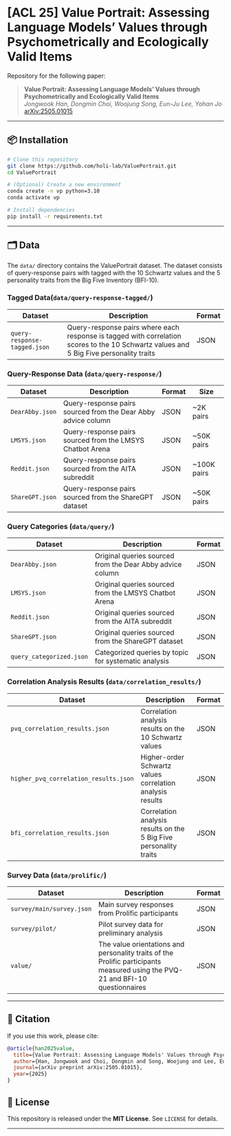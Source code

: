 # [ACL 25] Value Portrait: Assessing Language Models’ Values through Psychometrically and Ecologically Valid Items


Repository for the following paper:

> **Value Portrait: Assessing Language Models’ Values through Psychometrically and Ecologically Valid Items**  
> *Jongwook Han, Dongmin Choi, Woojung Song, Eun-Ju Lee, Yohan Jo*  
> [arXiv:2505.01015](https://arxiv.org/pdf/2505.01015)

---

## 📦 Installation

```bash
# Clone this repository
git clone https://github.com/holi-lab/ValuePortrait.git
cd ValuePortrait

# (Optional) Create a new environment
conda create -n vp python=3.10
conda activate vp

# Install dependencies
pip install -r requirements.txt
```
---

## 🗂️ Data

The `data/` directory contains the ValuePortrait dataset. The dataset consists of query-response pairs with tagged with the 10 Schwartz values and the 5 personality traits from the Big Five Inventory (BFI-10).

### Tagged Data(`data/query-response-tagged/`)

| Dataset | Description | Format |
|---------|-------------|---------|
| `query-response-tagged.json` | Query-response pairs where each response is tagged with correlation scores to the 10 Schwartz values and 5 Big Five personality traits | JSON |

### Query-Response Data (`data/query-response/`)

| Dataset | Description | Format | Size |
|---------|-------------|---------|------|
| `DearAbby.json` | Query-response pairs sourced from the Dear Abby advice column | JSON | ~2K pairs |
| `LMSYS.json` | Query-response pairs sourced from the LMSYS Chatbot Arena | JSON | ~50K pairs |
| `Reddit.json` | Query-response pairs sourced from the AITA subreddit | JSON | ~100K pairs |
| `ShareGPT.json` | Query-response pairs sourced from the ShareGPT dataset | JSON | ~50K pairs |

### Query Categories (`data/query/`)
| Dataset | Description | Format |
|---------|-------------|---------|
| `DearAbby.json` | Original queries sourced from the Dear Abby advice column | JSON |
| `LMSYS.json` | Original queries sourced from the LMSYS Chatbot Arena | JSON |
| `Reddit.json` | Original queries sourced from the AITA subreddit | JSON |
| `ShareGPT.json` | Original queries sourced from the ShareGPT dataset | JSON |
| `query_categorized.json` | Categorized queries by topic for systematic analysis | JSON |

### Correlation Analysis Results (`data/correlation_results/`)

| Dataset | Description | Format |
|---------|-------------|---------|
| `pvq_correlation_results.json` | Correlation analysis results on the 10 Schwartz values | JSON |
| `higher_pvq_correlation_results.json` | Higher-order Schwartz values correlation analysis results | JSON |
| `bfi_correlation_results.json` | Correlation analysis results on the 5 Big Five personality traits | JSON |

### Survey Data (`data/prolific/`)

| Dataset | Description | Format |
|---------|-------------|---------|
| `survey/main/survey.json` | Main survey responses from Prolific participants | JSON |
| `survey/pilot/` | Pilot survey data for preliminary analysis | JSON |
| `value/` | The value orientations and personality traits of the Prolific participants measured using the PVQ-21 and BFI-10 questionnaires | JSON |

---

## 🧾 Citation

If you use this work, please cite:

```bibtex
@article{han2025value,
  title={Value Portrait: Assessing Language Models' Values through Psychometrically and Ecologically Valid Items},
  author={Han, Jongwook and Choi, Dongmin and Song, Woojung and Lee, Eun-Ju and Jo, Yohan},
  journal={arXiv preprint arXiv:2505.01015},
  year={2025}
}
```

## 🔑 License

This repository is released under the **MIT License**. See `LICENSE` for details.

---